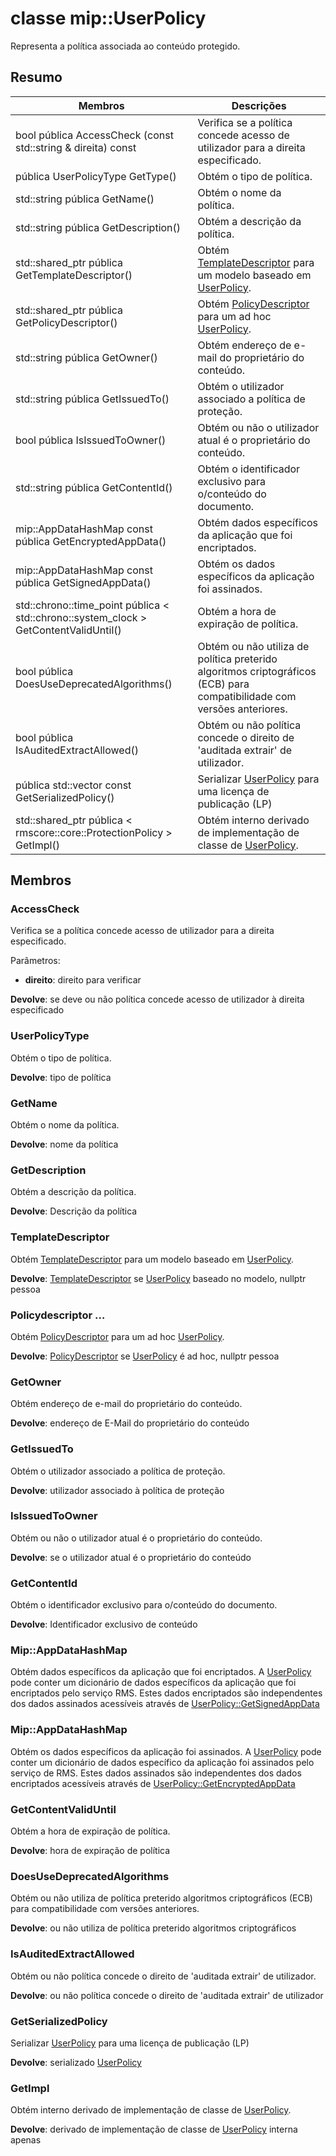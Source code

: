 # <a name="class-mipuserpolicy"></a>classe mip::UserPolicy 
Representa a política associada ao conteúdo protegido.
  
## <a name="summary"></a>Resumo
 Membros                        | Descrições                                
--------------------------------|---------------------------------------------
 bool pública AccessCheck (const std::string & direita) const  |  Verifica se a política concede acesso de utilizador para a direita especificado.
 pública UserPolicyType GetType()  |  Obtém o tipo de política.
 std::string pública GetName()  |  Obtém o nome da política.
 std::string pública GetDescription()  |  Obtém a descrição da política.
std::shared_ptr pública<TemplateDescriptor> GetTemplateDescriptor()  |  Obtém [TemplateDescriptor](class_mip_templatedescriptor.md) para um modelo baseado em [UserPolicy](class_mip_userpolicy.md).
std::shared_ptr pública<PolicyDescriptor> GetPolicyDescriptor()  |  Obtém [PolicyDescriptor](class_mip_policydescriptor.md) para um ad hoc [UserPolicy](class_mip_userpolicy.md).
 std::string pública GetOwner()  |  Obtém endereço de e-mail do proprietário do conteúdo.
 std::string pública GetIssuedTo()  |  Obtém o utilizador associado a política de proteção.
 bool pública IsIssuedToOwner()  |  Obtém ou não o utilizador atual é o proprietário do conteúdo.
 std::string pública GetContentId()  |  Obtém o identificador exclusivo para o/conteúdo do documento.
 mip::AppDataHashMap const pública GetEncryptedAppData()  |  Obtém dados específicos da aplicação que foi encriptados.
 mip::AppDataHashMap const pública GetSignedAppData()  |  Obtém os dados específicos da aplicação foi assinados.
std::chrono::time_point pública < std::chrono::system_clock > GetContentValidUntil()  |  Obtém a hora de expiração de política.
 bool pública DoesUseDeprecatedAlgorithms()  |  Obtém ou não utiliza de política preterido algoritmos criptográficos (ECB) para compatibilidade com versões anteriores.
 bool pública IsAuditedExtractAllowed()  |  Obtém ou não política concede o direito de 'auditada extrair' de utilizador.
pública std::vector const<unsigned char> GetSerializedPolicy()  |  Serializar [UserPolicy](class_mip_userpolicy.md) para uma licença de publicação (LP)
std::shared_ptr pública < rmscore::core::ProtectionPolicy > GetImpl()  |  Obtém interno derivado de implementação de classe de [UserPolicy](class_mip_userpolicy.md).
  
## <a name="members"></a>Membros
  
### <a name="accesscheck"></a>AccessCheck
Verifica se a política concede acesso de utilizador para a direita especificado.

Parâmetros:  
* **direito**: direito para verificar



  
**Devolve**: se deve ou não política concede acesso de utilizador à direita especificado
  
### <a name="userpolicytype"></a>UserPolicyType
Obtém o tipo de política.

  
**Devolve**: tipo de política
  
### <a name="getname"></a>GetName
Obtém o nome da política.

  
**Devolve**: nome da política
  
### <a name="getdescription"></a>GetDescription
Obtém a descrição da política.

  
**Devolve**: Descrição da política
  
### <a name="templatedescriptor"></a>TemplateDescriptor
Obtém [TemplateDescriptor](class_mip_templatedescriptor.md) para um modelo baseado em [UserPolicy](class_mip_userpolicy.md).

  
**Devolve**: [TemplateDescriptor](class_mip_templatedescriptor.md) se [UserPolicy](class_mip_userpolicy.md) baseado no modelo, nullptr pessoa
  
### <a name="policydescriptor"></a>Policydescriptor …
Obtém [PolicyDescriptor](class_mip_policydescriptor.md) para um ad hoc [UserPolicy](class_mip_userpolicy.md).

  
**Devolve**: [PolicyDescriptor](class_mip_policydescriptor.md) se [UserPolicy](class_mip_userpolicy.md) é ad hoc, nullptr pessoa
  
### <a name="getowner"></a>GetOwner
Obtém endereço de e-mail do proprietário do conteúdo.

  
**Devolve**: endereço de E-Mail do proprietário do conteúdo
  
### <a name="getissuedto"></a>GetIssuedTo
Obtém o utilizador associado a política de proteção.

  
**Devolve**: utilizador associado à política de proteção
  
### <a name="isissuedtoowner"></a>IsIssuedToOwner
Obtém ou não o utilizador atual é o proprietário do conteúdo.

  
**Devolve**: se o utilizador atual é o proprietário do conteúdo
  
### <a name="getcontentid"></a>GetContentId
Obtém o identificador exclusivo para o/conteúdo do documento.

  
**Devolve**: Identificador exclusivo de conteúdo
  
### <a name="mipappdatahashmap"></a>Mip::AppDataHashMap
Obtém dados específicos da aplicação que foi encriptados.
A [UserPolicy](class_mip_userpolicy.md) pode conter um dicionário de dados específicos da aplicação que foi encriptados pelo serviço RMS. Estes dados encriptados são independentes dos dados assinados acessíveis através de [UserPolicy::GetSignedAppData](class_mip_userpolicy.md#getsignedappdata)
  
### <a name="mipappdatahashmap"></a>Mip::AppDataHashMap
Obtém os dados específicos da aplicação foi assinados.
A [UserPolicy](class_mip_userpolicy.md) pode conter um dicionário de dados específico da aplicação foi assinados pelo serviço de RMS. Estes dados assinados são independentes dos dados encriptados acessíveis através de [UserPolicy::GetEncryptedAppData](class_mip_userpolicy.md#getencryptedappdata)
  
### <a name="getcontentvaliduntil"></a>GetContentValidUntil
Obtém a hora de expiração de política.

  
**Devolve**: hora de expiração de política
  
### <a name="doesusedeprecatedalgorithms"></a>DoesUseDeprecatedAlgorithms
Obtém ou não utiliza de política preterido algoritmos criptográficos (ECB) para compatibilidade com versões anteriores.

  
**Devolve**: ou não utiliza de política preterido algoritmos criptográficos
  
### <a name="isauditedextractallowed"></a>IsAuditedExtractAllowed
Obtém ou não política concede o direito de 'auditada extrair' de utilizador.

  
**Devolve**: ou não política concede o direito de 'auditada extrair' de utilizador
  
### <a name="getserializedpolicy"></a>GetSerializedPolicy
Serializar [UserPolicy](class_mip_userpolicy.md) para uma licença de publicação (LP)

  
**Devolve**: serializado [UserPolicy](class_mip_userpolicy.md)
  
### <a name="getimpl"></a>GetImpl
Obtém interno derivado de implementação de classe de [UserPolicy](class_mip_userpolicy.md).

  
**Devolve**: derivado de implementação de classe de [UserPolicy](class_mip_userpolicy.md) interna apenas